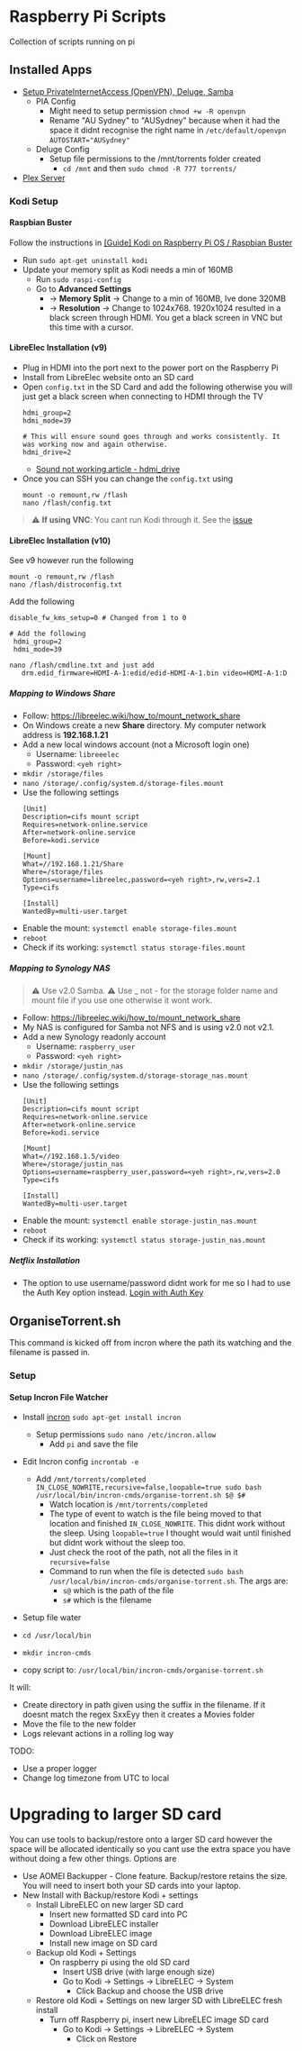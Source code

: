 # Raspberry Pi Scripts
Collection of scripts running on pi

## Installed Apps

* [Setup PrivateInternetAccess (OpenVPN), Deluge, Samba](https://techwiztime.com/article/best-raspberry-pi-torrentbox)
    * PIA Config
        * Might need to setup permission `chmod +w -R openvpn`
        * Rename "AU Sydney" to "AUSydney" because when it had the space it didnt recognise the right name in `/etc/default/openvpn` `AUTOSTART="AUSydney"`
    * Deluge Config
        * Setup file permissions to the /mnt/torrents folder created 
            * `cd /mnt` and then `sudo chmod -R 777 torrents/`
* [Plex Server](https://www.youtube.com/watch?v=zRj9mrwISZ8)

### Kodi Setup

#### Raspbian Buster
Follow the instructions in [[Guide] Kodi on Raspberry Pi OS / Raspbian Buster](https://www.raspberrypi.org/forums/viewtopic.php?f=66&t=251645)
* Run `sudo apt-get uninstall kodi`
* Update your memory split as Kodi needs a min of 160MB
    * Run `sudo raspi-config`
    * Go to **Advanced Settings** 
        * -> **Memory Split** -> Change to a min of 160MB, Ive done 320MB
        * -> **Resolution** -> Change to 1024x768. 1920x1024 resulted in a black screen through HDMI. You get a black screen in VNC but this time with a cursor.

#### LibreElec Installation (v9)
* Plug in HDMI into the port next to the power port on the Raspberry Pi
* Install from LibreElec website onto an SD card
* Open `config.txt` in the SD Card and add the following otherwise you will just get a black screen when connecting to HDMI through the TV
    ```
    hdmi_group=2
    hdmi_mode=39
    
    # This will ensure sound goes through and works consistently. It was working now and again otherwise.
    hdmi_drive=2 
    ```
    * [Sound not working article - hdmi_drive](https://forum.libreelec.tv/thread/20305-no-hdmi-audio/)
* Once you can SSH you can change the `config.txt` using
    ```
    mount -o remount,rw /flash
    nano /flash/config.txt
    ```
> :warning: **If using VNC**: You cant run Kodi through it. See the [issue](https://www.raspberrypi.org/forums/viewtopic.php?t=255148)

#### LibreElec Installation (v10)
See v9 however run the following
   ```
   mount -o remount,rw /flash
   nano /flash/distroconfig.txt
   ```
Add the following
   ```
   disable_fw_kms_setup=0 # Changed from 1 to 0
   
   # Add the following
    hdmi_group=2
    hdmi_mode=39
   ```
   ```
   nano /flash/cmdline.txt and just add 
      drm.edid_firmware=HDMI-A-1:edid/edid-HDMI-A-1.bin video=HDMI-A-1:D
   ```

##### Mapping to Windows Share
* Follow: https://libreelec.wiki/how_to/mount_network_share
* On Windows create a new **Share** directory. My computer network address is **192.168.1.21**
* Add a new local windows account (not a Microsoft login one)
    * Username: `libreeelec`
    * Password: `<yeh right>`
* `mkdir /storage/files`
* `nano /storage/.config/system.d/storage-files.mount`
* Use the following settings
    ```
    [Unit]
    Description=cifs mount script
    Requires=network-online.service
    After=network-online.service
    Before=kodi.service
    
    [Mount]
    What=//192.168.1.21/Share
    Where=/storage/files
    Options=username=libreelec,password=<yeh right>,rw,vers=2.1
    Type=cifs
    
    [Install]
    WantedBy=multi-user.target
    ```
* Enable the mount: `systemctl enable storage-files.mount`
* `reboot`
* Check if its working: `systemctl status storage-files.mount`

##### Mapping to Synology NAS
> :warning: Use v2.0 Samba. 
> :warning: Use _ not - for the storage folder name and mount file if you use one otherwise it wont work. 
* Follow: https://libreelec.wiki/how_to/mount_network_share
* My NAS is configured for Samba not NFS and is using v2.0 not v2.1. 
* Add a new Synology readonly account
    * Username: `raspberry_user`
    * Password: `<yeh right>`
* `mkdir /storage/justin_nas`
* `nano /storage/.config/system.d/storage-storage_nas.mount`
* Use the following settings
    ```
    [Unit]
    Description=cifs mount script
    Requires=network-online.service
    After=network-online.service
    Before=kodi.service
    
    [Mount]
    What=//192.168.1.5/video
    Where=/storage/justin_nas
    Options=username=raspberry_user,password=<yeh right>,rw,vers=2.0
    Type=cifs
    
    [Install]
    WantedBy=multi-user.target
    ```
* Enable the mount: `systemctl enable storage-justin_nas.mount`
* `reboot`
* Check if its working: `systemctl status storage-justin_nas.mount`

##### Netflix Installation
* The option to use username/password didnt work for me so I had to use the Auth Key option instead.
[Login with Auth Key](https://github.com/CastagnaIT/plugin.video.netflix/wiki/Login-with-Authentication-key)

## OrganiseTorrent.sh

This command is kicked off from incron where the path its watching and the filename is passed in.

### Setup

#### Setup Incron File Watcher

* Install [incron](https://github.com/ar-/incron) `sudo apt-get install incron`
    * Setup permissions `sudo nano /etc/incron.allow`
        * Add `pi` and save the file 
* Edit Incron config `incrontab -e`
   * Add `/mnt/torrents/completed IN_CLOSE_NOWRITE,recursive=false,loopable=true sudo bash /usr/local/bin/incron-cmds/organise-torrent.sh $@ $#` 
       * Watch location is `/mnt/torrents/completed`
       * The type of event to watch is the file being moved to that location and finished `IN_CLOSE_NOWRITE`. This didnt work without the sleep. Using `loopable=true` I thought would wait until finished but didnt work without the sleep too.
       * Just check the root of the path, not all the files in it `recursive=false`
       * Command to run when the file is detected `sudo bash /usr/local/bin/incron-cmds/organise-torrent.sh`. The args are:
           * `s@` which is the path of the file
           * `s#` which is the filename 
* Setup file water

* `cd /usr/local/bin`
* `mkdir incron-cmds`
* copy script to:
`/usr/local/bin/incron-cmds/organise-torrent.sh`

It will:
* Create directory in path given using the suffix in the filename. If it doesnt match the regex SxxEyy then it creates a Movies folder
* Move the file to the new folder
* Logs relevant actions in a rolling log way

TODO:
* Use a proper logger
* Change log timezone from UTC to local

# Upgrading to larger SD card

You can use tools to backup/restore onto a larger SD card however the space will be allocated identically so you cant use the extra space you have without doing a few other things. Options are
* Use AOMEI Backupper - Clone feature. Backup/restore retains the size. You will need to insert both your SD cards into your laptop.
* New Install with Backup/restore Kodi + settings
   * Install LibreELEC on new larger SD card
      * Insert new formatted SD card into PC
      * Download LibreELEC installer
      * Download LibreELEC image
      * Install new image on SD card
   * Backup old Kodi + Settings 
      * On raspberry pi using the old SD card
         * Insert USB drive (with large enough size)
         * Go to Kodi -> Settings -> LibreELEC -> System 
            * Click Backup and choose the USB drive
   * Restore old Kodi + Settings on new larger SD with LibreELEC fresh install 
      * Turn off Raspberry pi, insert new LibreELEC image SD card
         * Go to Kodi -> Settings -> LibreELEC -> System 
            * Click on Restore 

